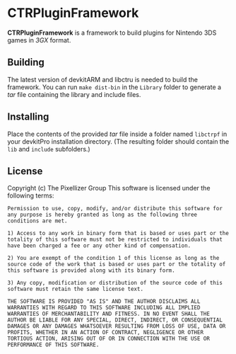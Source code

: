 # CTRPluginFramework

**CTRPluginFramework** is a framework to build plugins for Nintendo 3DS games in *3GX* format.

## Building

The latest version of devkitARM and libctru is needed to build the framework. You can run `make dist-bin` in the `Library` folder to generate a *tar* file containing the library and include files.

## Installing

Place the contents of the provided *tar* file inside a folder named `libctrpf` in your devkitPro installation directory. (The resulting folder should contain the `lib` and `include` subfolders.)

## License

Copyright (c) The Pixellizer Group
This software is licensed under the following terms:

```
Permission to use, copy, modify, and/or distribute this software for any purpose is hereby granted as long as the following three conditions are met.

1) Access to any work in binary form that is based or uses part or the totality of this software must not be restricted to individuals that have been charged a fee or any other kind of compensation.

2) You are exempt of the condition 1 of this license as long as the source code of the work that is based or uses part or the totality of this software is provided along with its binary form.

3) Any copy, modification or distribution of the source code of this software must retain the same license text.

THE SOFTWARE IS PROVIDED "AS IS" AND THE AUTHOR DISCLAIMS ALL WARRANTIES WITH REGARD TO THIS SOFTWARE INCLUDING ALL IMPLIED WARRANTIES OF MERCHANTABILITY AND FITNESS. IN NO EVENT SHALL THE AUTHOR BE LIABLE FOR ANY SPECIAL, DIRECT, INDIRECT, OR CONSEQUENTIAL DAMAGES OR ANY DAMAGES WHATSOEVER RESULTING FROM LOSS OF USE, DATA OR PROFITS, WHETHER IN AN ACTION OF CONTRACT, NEGLIGENCE OR OTHER TORTIOUS ACTION, ARISING OUT OF OR IN CONNECTION WITH THE USE OR PERFORMANCE OF THIS SOFTWARE.
```